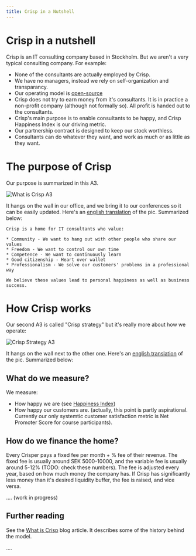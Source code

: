 ```yaml
---
title: Crisp in a Nutshell
---
```


# Crisp in a nutshell

Crisp is an IT consulting company based in Stockholm. But we aren't a very typical consulting company. For example:

* None of the consultants are actually employed by Crisp.
* We have no managers, instead we rely on self-organization and transparancy.
* Our operating model is [open-source](https://github.com/crispab/crisp-model)
* Crisp does not try to earn money from it's consultants. It is in practice a non-profit company (although not formally so). All profit is handed out to the consultants.
* Crisp's main purpose is to enable consultants to be happy, and Crisp Happiness Index is our driving metric.
* Our partnership contract is designed to keep our stock worthless.
* Consultants can do whatever they want, and work as much or as little as they want.

# The purpose of Crisp

Our purpose is summarized in this A3. 

![What is Crisp A3]({{site.url}}/assets/WhatIsCrispA3-sv.jpg)

It hangs on the wall in our office, and we bring it to our conferences so it can be easily updated. Here's an [english translation]({{site.url}}/assets/WhatIsCrispA3-en.pdf) of the pic. Summarized below:

    Crisp is a home for IT consultants who value:
    
    * Community - We want to hang out with other people who share our values
    * Freedom - We want to control our own time
    * Competence - We want to continuously learn
    * Good citizenship - Heart over wallet
    * Professionalism - We solve our customers' problems in a professional way
    
    We believe these values lead to personal happiness as well as business success.

# How Crisp works

Our second A3 is called "Crisp strategy" but it's really more about how we operate:

![Crisp Strategy A3]({{site.url}}/assets/CrispStrategyA3-sv.jpg)

It hangs on the wall next to the other one. Here's an [english translation]({{site.url}}/assets/CrispStrategyA3-en.pdf) of the pic. Summarized below:

## What do we measure?

We measure:

* How happy we are (see [Happiness Index](happiness-index.html))
* How happy our customers are. (actually, this point is partly aspirational. Currently our only systemtic customer satisfaction metric is Net Promoter Score for course participants).

## How do we finance the home?

Every Crisper pays a fixed fee per month + % fee of their revenue. The fixed fee is usually around SEK 5000-10000, and the variable fee is usually around 5-12% (TODO: check these numbers). The fee is adjusted every year, based on how much money the company has. If Crisp has significantly less money than it's desired liquidity buffer, the fee is raised, and vice versa. 

.... (work in progress)


Further reading
----------------
See the [What is Crisp](http://blog.crisp.se/2010/05/08/henrikkniberg/1273272420000) blog article. It describes some of the history behind the model.


....

